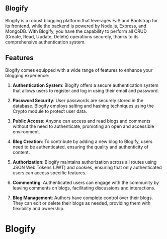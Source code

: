 ## Blogify

Blogify is a robust blogging platform that leverages EJS and Bootstrap for its frontend, while the backend is powered by Node.js, Express, and MongoDB. With Blogify, you have the capability to perform all CRUD (Create, Read, Update, Delete) operations securely, thanks to its comprehensive authentication system.


## Features

Blogify comes equipped with a wide range of features to enhance your blogging experience:

1. **Authentication System**: Blogify offers a secure authentication system that allows users to register and log in using their email and password.

2. **Password Security**: User passwords are securely stored in the database. Blogify employs salting and hashing techniques using the Crypto module to protect user data.

3. **Public Access**: Anyone can access and read blogs and comments without the need to authenticate, promoting an open and accessible environment.

4. **Blog Creation**: To contribute by adding a new blog to Blogify, users need to be authenticated, ensuring the quality and authenticity of content.

5. **Authorization**: Blogify maintains authorization across all routes using JSON Web Tokens (JWT) and cookies, ensuring that only authenticated users can access specific features.

6. **Commenting**: Authenticated users can engage with the community by leaving comments on blogs, facilitating discussions and interactions.

7. **Blog Management**: Authors have complete control over their blogs. They can edit or delete their blogs as needed, providing them with flexibility and ownership.

# Blogify
